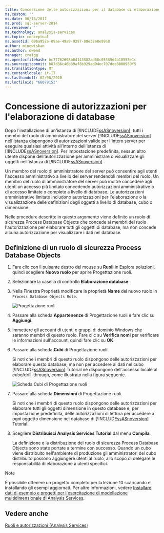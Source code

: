 ```yaml
---
title: Concessione delle autorizzazioni per il database di elaborazione | Microsoft Docs
ms.custom: ''
ms.date: 06/13/2017
ms.prod: sql-server-2014
ms.reviewer: ''
ms.technology: analysis-services
ms.topic: conceptual
ms.assetid: 69ba952e-09ae-49a9-9297-00e32e8e89a8
author: minewiskan
ms.author: owend
manager: craigg
ms.openlocfilehash: bc77762698b04143802ad38c05385d4b18555e1c
ms.sourcegitcommit: b87d36c46b39af8b929ad94ec707dee8800950f5
ms.translationtype: MT
ms.contentlocale: it-IT
ms.lasthandoff: 02/08/2020
ms.locfileid: "66079153"
---
```

# <a name="granting-process-database-permissions"></a>Concessione di autorizzazioni per l'elaborazione di database
  Dopo l'installazione di un'istanza di [!INCLUDE[ssASnoversion](../includes/ssasnoversion-md.md)], tutti i membri del ruolo di amministratore del server [!INCLUDE[ssASnoversion](../includes/ssasnoversion-md.md)] nell'istanza dispongono di autorizzazioni valide per l'intero server per eseguire qualsiasi attività all'interno dell'istanza di [!INCLUDE[ssASnoversion](../includes/ssasnoversion-md.md)]. Per impostazione predefinita, nessun altro utente dispone dell'autorizzazione per amministrare o visualizzare gli oggetti nell'istanza di [!INCLUDE[ssASnoversion](../includes/ssasnoversion-md.md)].  
  
 Un membro del ruolo di amministratore del server può consentire agli utenti l'accesso amministrativo a livello del server rendendoli membri del ruolo. Un membro del ruolo di amministratore del server può inoltre concedere agli utenti un accesso più limitato concedendo autorizzazioni amministrative o di accesso limitate o complete a livello di database. Le autorizzazioni amministrative limitate includono autorizzazioni per l'elaborazione o la visualizzazione delle definizioni degli oggetti a livello di database, cubo o dimensione.  
  
 Nelle procedure descritte in questo argomento viene definito un ruolo di sicurezza Process Database Objects che concede ai membri del ruolo l'autorizzazione per elaborare tutti gli oggetti di database, ma non concede alcuna autorizzazione per visualizzare i dati nel database.  
  
## <a name="defining-a-process-database-objects-security-role"></a>Definizione di un ruolo di sicurezza Process Database Objects  
  
1.  Fare clic con il pulsante destro del mouse su **Ruoli** in Esplora soluzioni, quindi scegliere **Nuovo ruolo** per aprire Progettazione ruoli.  
  
2.  Selezionare la casella di controllo **Elaborazione database** .  
  
3.  Nella Finestra Proprietà modificare la proprietà **Name** del nuovo ruolo in `Process Database Objects Role`.  
  
     ![Progettazione ruoli](../../2014/tutorials/media/l10-security-1.png "Progettazione ruoli")  
  
4.  Passare alla scheda **Appartenenze** di Progettazione ruoli e fare clic su **Aggiungi**.  
  
5.  Immettere gli account di utenti o gruppi di dominio Windows che saranno membri di questo ruolo. Fare clic su **Verifica nomi** per verificare le informazioni sull'account, quindi fare clic su **OK**.  
  
6.  Passare alla scheda **Cubi** di Progettazione ruoli.  
  
     Si noti che i membri di questo ruolo dispongono delle autorizzazioni per elaborare questo database, ma non per accedere ai dati nel cubo [!INCLUDE[ssASnoversion](../includes/ssasnoversion-md.md)] Tutorial né dispongono dell'accesso locale al cubo/drill-through, come illustrato nella figura seguente.  
  
     ![Scheda Cubi di Progettazione ruoli](../../2014/tutorials/media/l10-security-2.png "Scheda Cubi di Progettazione ruoli")  
  
7.  Passare alla scheda **Dimensioni** di Progettazione ruoli.  
  
     Si noti che i membri di questo ruolo dispongono delle autorizzazioni per elaborare tutti gli oggetti dimensione in questo database e, per impostazione predefinita, delle autorizzazioni di lettura per accedere a ogni oggetto dimensione nel database di [!INCLUDE[ssASnoversion](../includes/ssasnoversion-md.md)] Tutorial.  
  
8.  Scegliere **Distribuisci Analysis Services Tutorial** dal menu **Compila**.  
  
     La definizione e la distribuzione del ruolo di sicurezza Process Database Objects sono state portate a termine con successo. Quando un cubo viene distribuito nell'ambiente di produzione gli amministratori del cubo distribuito possono aggiungere utenti al ruolo, allo scopo di delegare le responsabilità di elaborazione a utenti specifici.  
  
> [!NOTE]  
>  È possibile ottenere un progetto completo per la lezione 10 scaricando e installando gli esempi aggiornati. Per altre informazioni, vedere [Installare dati di esempio e progetti per l'esercitazione di modellazione multidimensionale di Analysis Services](install-sample-data-and-projects.md).  
  
## <a name="see-also"></a>Vedere anche  
 [Ruoli e autorizzazioni &#40;Analysis Services&#41;](multidimensional-models/roles-and-permissions-analysis-services.md)  
  
  
